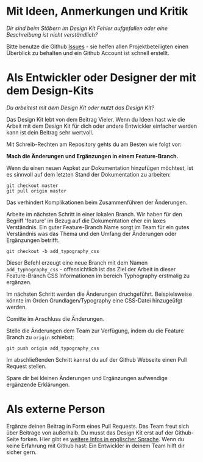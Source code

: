 # Mit Ideen, Anmerkungen und Kritik

*Dir sind beim Stöbern im Design Kit Fehler aufgefallen oder eine Beschreibung ist nicht verständlich?*

Bitte benutze die Github [Issues](https://github.com/dpa-gmbh/design-kit/issues) - sie helfen allen Projektbeteiligten einen Überblick zu behalten und ein Github Account ist schnell erstellt. 

# Als Entwickler oder Designer der mit dem Design-Kits

*Du arbeitest mit dem Design Kit oder nutzt das Design Kit?*

Das Design Kit lebt von dem Beitrag Vieler. Wenn du Ideen hast wie die Arbeit mit dem Design Kit für dich oder andere Entwickler einfacher werden kann ist dein Beitrag sehr wertvoll.

Mit Schreib-Rechten am Repository gehts du am Besten wie folgt vor:

**Mach die Änderungen und Ergänzungen in einem Feature-Branch.**

Wenn du einen neuen Aspket zur Dokumentation hinzufügen möchtest, ist es sinnvoll auf dem letzten Stand der Dokumentation zu arbeiten:

```
git checkout master
git pull origin master
```

Das verhindert Komplikationen beim Zusammenführen der Änderungen.

Arbeite im nächsten Schritt in einer lokalen Branch. Wir haben für  den Begriff 'feature' im Bezug auf die Dokumentation eher ein laxes Verständnis.
Ein guter Feature-Branch Name sorgt im Team für ein gutes Verständnis was das Thema und den Umfang der Änderungen oder Ergänzungen betrifft.

```
git checkout -b add_typography_css
```

Dieser Befehl erzeugt eine neue Branch mit dem Namen `add_typhography_css` - offensichtlich ist das Ziel der Arbeit in dieser Feature-Branch CSS Informationen im bereich Typhography erstmalig zu ergänzen.

Im nächsten Schritt werden die Änderungen druchgeführt. Beispielsweise könnte im Orden Grundlagen/Typography eine CSS-Datei hinzugeüfgt werden.

Comitte im Anschluss die Änderungen.

Stelle die Änderungen dem Team zur Verfügung, indem du die Feature Branch zu `origin` schiebst:

```
git push origin add_typography_css
```

Im abschließenden Schritt kannst du auf der Github Webseite einen Pull Request stellen.

Spare dir bei kleinen Änderungen und Ergänzungen aufwendige ergänzende Erklärungen.

# Als externe Person

Ergänze deinen Beitrag in Form eines Pull Requests. Das Team freut sich über Beitrage von außerhalb. Du musst das Design Kit erst auf der Github-Seite forken. Hier gibt es [weitere Infos in englischer Sprache](https://help.github.com/en/articles/about-pull-requests). Wenn du keine Erfahrung mit Github hast: Ein Entwickler in deinem Team hilft dir sicher gern.